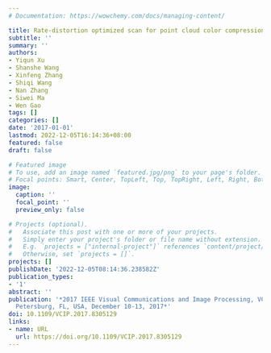 ```yaml
---
# Documentation: https://wowchemy.com/docs/managing-content/

title: Rate-distortion optimized scan for point cloud color compression
subtitle: ''
summary: ''
authors:
- Yiqun Xu
- Shanshe Wang
- Xinfeng Zhang
- Shiqi Wang
- Nan Zhang
- Siwei Ma
- Wen Gao
tags: []
categories: []
date: '2017-01-01'
lastmod: 2022-12-05T16:14:36+08:00
featured: false
draft: false

# Featured image
# To use, add an image named `featured.jpg/png` to your page's folder.
# Focal points: Smart, Center, TopLeft, Top, TopRight, Left, Right, BottomLeft, Bottom, BottomRight.
image:
  caption: ''
  focal_point: ''
  preview_only: false

# Projects (optional).
#   Associate this post with one or more of your projects.
#   Simply enter your project's folder or file name without extension.
#   E.g. `projects = ["internal-project"]` references `content/project/deep-learning/index.md`.
#   Otherwise, set `projects = []`.
projects: []
publishDate: '2022-12-05T08:14:36.238582Z'
publication_types:
- '1'
abstract: ''
publication: '*2017 IEEE Visual Communications and Image Processing, VCIP 2017, St.
  Petersburg, FL, USA, December 10-13, 2017*'
doi: 10.1109/VCIP.2017.8305129
links:
- name: URL
  url: https://doi.org/10.1109/VCIP.2017.8305129
---
```

